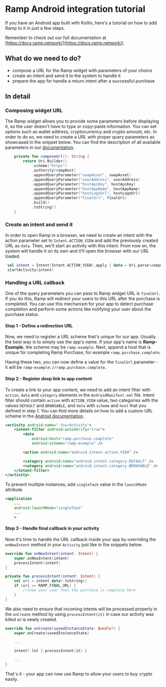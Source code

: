 
# Ramp Android integration tutorial

If you have an Android app built with Kotlin, here's a tutorial on how to add Ramp to it in just a few steps.

Remember to check out our full documentation at [https://docs.ramp.network/](https://docs.ramp.network/).

## What do we need to do?
- compose a URL for the Ramp widget with parameters of your choice
- create an intent and send it to the system to handle it
- prepare the app for handle a  return intent after a successful purchase

## In detail

### Composing widget URL

The Ramp widget allows you to provide some parameters before displaying it, so the user doesn't have to type or copy-paste information. You can set options such as wallet address, cryptocurrency and crypto amount, etc. In order to do so, we need to create a URL with proper query parameters as showcased in the snippet below. You can find the description of all available parameters in our [documentation](https://docs.ramp.network/configuration/).

```kotlin
    private fun composeUrl(): String {
        return Uri.Builder()
            .scheme("https")
            .authority(rampHost)
            .appendQueryParameter("swapAsset", swapAsset)
            .appendQueryParameter("userAddress", userAddress)
            .appendQueryParameter("hostApiKey", hostApiKey)
            .appendQueryParameter("hostAppName", hostAppName)
            .appendQueryParameter("hostLogoUrl", hostLogoUrl)
            .appendQueryParameter("finalUrl", finalUrl)
            .build()
            .toString()
    }
```

### Create an intent and send it

In order to open Ramp in a browser, we need to create an intent with the action parameter set to `Intent.ACTION_VIEW` and add the previously created URL as `data`. Then, we'll start an activity with this intent. From now on, the system will handle it on its own and it'll open the browser with our URL loaded.

```kotlin
 val intent = Intent(Intent.ACTION_VIEW).apply { data = Uri.parse(composeUrl()) }
 startActivity(intent)
```

### Handling a URL callback

One of the query parameters you can pass to Ramp widget URL is `finalUrl`. If you do this, Ramp will redirect your users to this URL after the purchase is completed. You can use this mechanism for your app to detect purchase completion and perform some actions like notifying your user about the purchase status.

#### Step 1 - Define a redirection URL

Now, we need to register a URL scheme that's unique for our app. Usually the best way is to simply use the app's name. If your app's name is **Ramp-Example**, the scheme may be `ramp-example`. Next, append a host that is unique for completing Ramp Purchase, for example `ramp.purchase.complete`.

Having these two, you can now define a value for the `finalUrl` parameter - it will be `ramp-example://ramp.purchase.complete`.

#### Step 2 - Register deep link to app content

 To create a link to your app content, we need to add an intent filter with `action`, `data` and `category` elements in the `AndroidManifest.xml` file. Intent filter should contain `action` with `ACTION_VIEW` value, two categories with the values `DEFAULT` and `BROWSABLE`, and `data` with `scheme` and `host` that you defined in step 1. You can find more details on how to add a custom URL scheme in the [Android documentation](https://developer.android.com/training/app-links/deep-linking).

```xml
<activity android:name=".YourActivity">
    <intent-filter android:autoVerify="true">
        <data
            android:host="ramp.purchase.complete"
            android:scheme="ramp-example" />

        <action android:name="android.intent.action.VIEW" />

        <category android:name="android.intent.category.DEFAULT" />
        <category android:name="android.intent.category.BROWSABLE" />
    </intent-filter>
</activity>
```

To prevent multiple instances, add `singleTask` value in the `launchMode` attribute
```xml
<application
    ...
    android:launchMode="singleTask"
    ...
    >
```

#### Step 3 - Handle final callback in your activity

Now it's time to handle the URL callback inside your app by overriding the `onNewIntent` method in your `Activity` just like in the snippets below.

```kotlin
override fun onNewIntent(intent: Intent) {
    super.onNewIntent(intent)
    processIntent(intent)
}

private fun processIntent(intent: Intent) {
    val uri = intent.data?.toString()
    if (uri == RAMP_FINAL_URL) {
        //show your user that the purchase is complete here
    }
}
```
We also need to ensure that incoming intents will be processed properly in the `onCreate` method by using `processIntent(it)` in case our activity was killed or is newly created.

```kotlin
override fun onCreate(savedInstanceState: Bundle?) {
    super.onCreate(savedInstanceState)

    ...

    intent?.let { processIntent(it) }

    ...
}
```

That's it - your app can now use Ramp to allow your users to buy crypto easily.
